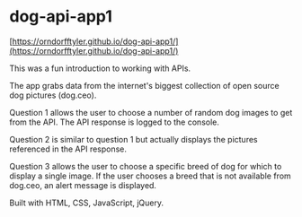 # dog-api-app1

[https://orndorfftyler.github.io/dog-api-app1/](https://orndorfftyler.github.io/dog-api-app1/)

This was a fun introduction to working with APIs.

The app grabs data from the internet's biggest collection of open source dog pictures (dog.ceo).

Question 1 allows the user to choose a number of random dog images to get from the API. The API response is logged to the console.

Question 2 is similar to question 1 but actually displays the pictures referenced in the API response.

Question 3 allows the user to choose a specific breed of dog for which to display a single image. If the user chooses a breed that is not available from dog.ceo, an alert message is displayed.

Built with HTML, CSS, JavaScript, jQuery.

